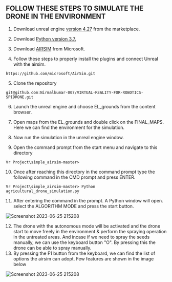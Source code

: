 ## FOLLOW THESE STEPS TO SIMULATE THE DRONE IN THE ENVIRONMENT

1. Download unreal engine [version 4.27](https://www.unrealengine.com/en-US/download) from the marketplace.

2. Download  [Python version 3.7.](https://www.python.org/downloads/)

3. Download  [AIRSIM](https://github.com/microsoft/AirSim.git) from Microsoft.
4. Follow these steps to properly install the plugins and connect Unreal with the airsim.
```
https://github.com/microsoft/AirSim.git
```
5. Clone the repository
```
git@github.com:Nirmalkumar-007/VIRTUAL-REALITY-FOR-ROBOTICS-SPIDRONE.git
```
6. Launch the unreal engine and choose EL_grounds from the content browser.

7. Open maps from the EL_grounds and double click on the FINAL_MAPS. Here we can find the environment for the simulation. 

8. Now run the simulation in the unreal engine window.

9. Open the command prompt from the start menu and navigate to this directory

```
Vr Project\simple_airsim-master>
```
10. Once after reaching this directory in the command prompt type the following command in the CMD prompt and press ENTER.
```
Vr Project\simple_airsim-master> Python agricultural_drone_simulation.py
```
11. After entering the command in the prompt. A Python window will open. select the ALGORITHM MODE and press the start button.

![Screenshot 2023-06-25 215208](https://github.com/Nirmalkumar-007/VIRTUAL-REALITY-FOR-ROBOTICS-SPIDRONE/assets/93769409/78b34639-25fd-4516-a10e-822da37ee319)

12. The drone with the autonomous mode will be activated and the drone start to move freely in the environment & perform the spraying operation in the untreated areas. And incase if we need to spray the seeds manually, we can use the keyboard button "O". By pressing this the drone can be able to spray manually.
13. By pressing the F1 button from the keyboard, we can find the list of options the airsim can adopt. Few features are shown in the image below


![Screenshot 2023-06-25 215208](https://github.com/Nirmalkumar-007/VIRTUAL-REALITY-FOR-ROBOTICS-SPIDRONE/assets/93769409/2984c6aa-7f09-4584-87ac-a3f9ce5817f0)
